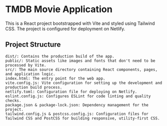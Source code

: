 # TMDB Movie Application 

This is a React project bootstrapped with Vite and styled using Tailwind CSS. The project is configured for deployment on Netlify.


## Project Structure

    dist/: Contains the production build of the app.
    public/: Static assets like images and fonts that don't need to be processed by Vite.
    src/: The main source directory containing React components, pages, and application logic.
    index.html: The entry point for the web app.
    vite.config.js: Vite configuration for setting up the development and production build process.
    netlify.toml: Configuration file for deploying on Netlify.
    eslint.config.js: Configures ESLint for code linting and quality checks.
    package.json & package-lock.json: Dependency management for the project.
    tailwind.config.js & postcss.config.js: Configuration files for Tailwind CSS and PostCSS for building responsive, utility-first CSS.

